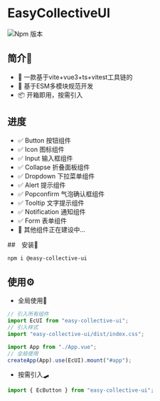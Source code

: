 # EasyCollectiveUI


![Npm 版本](https://img.shields.io/badge/mzmm-easy_collective_ui_v1.1.0)


## 简介🚩

- 🔗 一款基于vite+vue3+ts+vitest工具链的
- 📕 基于ESM多模块规范开发
- 📦 开箱即用，按需引入

## 进度

- ✅ Button 按钮组件
- ✅ Icon 图标组件
- ✅ Input 输入框组件
- ✅ Collapse 折叠面板组件
- ✅ Dropdown 下拉菜单组件
- ✅ Alert 提示组件
- ✅ Popconfirm 气泡确认框组件
- ✅ Tooltip 文字提示组件
- ✅ Notification 通知组件
- ✅ Form 表单组件
- 🚧 其他组件正在建设中...


##　安装🧱

```bash
npm i @easy-collective-ui
```

## 使用⚙️

- 全局使用🚀

```ts
// 引入所有组件
import EcUI from "easy-collective-ui";
// 引入样式
import "easy-collective-ui/dist/index.css";

import App from "./App.vue";
// 全局使用
createApp(App).use(EcUI).mount("#app");
```

- 按需引入🛹

```ts
import { EcButton } from "easy-collective-ui";
```

